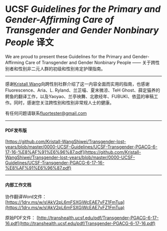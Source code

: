 # UCSF *Guidelines for the Primary and Gender-Affirming Care of Transgender and Gender Nonbinary People* 译文

We are proud to present these Guidelines for the Primary and Gender-Affirming Care of Transgender and Gender Nonbinary People 
—— 关于跨性别者和性别非二元人群的初级和性别肯定护理指南。

---

感谢[Kristall Wang](https://github.com/Kristall-WangShiwei)向跨性别社群介绍了这一内容全面而实用的指南，也感谢Fluorescence、Aria、L. Ryland、兰芷喵、夏末微凉、TeH Ghost、薛定猫养的鳄鱼的翻译工作，以及Yaoyao、兰亭袂舞、北歌经年、FUBUKI、依蓝的审稿工作。同时，感谢您关注跨性别和性别非常规人士的健康。

有任何问题请联系[fluortester@gmail.com](mailto:fluortester@gmail.com)

---

#### PDF发布版

[https://github.com/Kristall-WangShiwei/Transgender-lost-years/blob/master/0000-UCSF-Guidelines/UCSF-Transgender-PGACG-6-17-16-%E8%AF%91%E6%96%87.pdf](https://github.com/Kristall-WangShiwei/Transgender-lost-years/blob/master/0000-UCSF-Guidelines/UCSF-Transgender-PGACG-6-17-16-%E8%AF%91%E6%96%87.pdf)

---

#### 内部工作文档

协作翻译Word文件：
[https://1drv.ms/w/s!AkV2pL6mFSXGiWcEAE7vFZ1FmTua](https://1drv.ms/w/s!AkV2pL6mFSXGiWcEAE7vFZ1FmTua)

原始PDF文件：
[http://transhealth.ucsf.edu/pdf/Transgender-PGACG-6-17-16.pdf](http://transhealth.ucsf.edu/pdf/Transgender-PGACG-6-17-16.pdf)